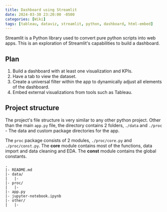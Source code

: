 ```yaml
---
title: Dashboard using Streamlit
date: 2024-03-30 23:20:00 -0500
categories: [Wiki]
tags: [tableau, dataviz, streamlit, python, dashboard, html-embed]
---
```

Streamlit is a Python library used to convert pure python scripts into web apps. This is an exploration of Streamlit's
capabilities to build a dashboard.

## Plan
1. Build a dashboard with at least one visualization and KPIs.
2. Have a tab to view the dataset.
3. Create a universal filter within the app to dynamically adjust all elements of the dashboard.
4. Embed external visualizations from tools such as Tableau.

## Project structure
The project's file structure is very similar to any other python project. Other than the main `app.py` file,
the directory contains 2 folders, `./data` and `./proc` - The data and custom package directories for the app.

The `proc` package consists of 2 modules, `./proc/core.py` and `./proc/const.py`. The **core** module contains 
most of the functions, data import and data cleaning and EDA. The **const** module contains the global constants.

```
.
|- README.md
|- data/
|   |-
|- proc/
|   |-
|- app.py
|- jupyter-notebook.ipynb
|- other/
|   |-
```
